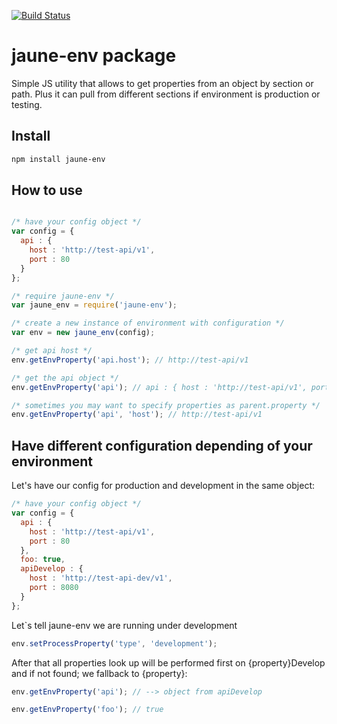 [![Build Status](https://travis-ci.org/ajuste/jaune-env.svg?branch=master)](https://travis-ci.org/ajuste/koa-track)

# jaune-env package

Simple JS utility that allows to get properties from an object by section or path. Plus it can pull from different sections if environment is production or testing.

## Install

```sh
npm install jaune-env
```

## How to use

```js

/* have your config object */
var config = {
  api : {
    host : 'http://test-api/v1',
    port : 80
  }
};

/* require jaune-env */
var jaune_env = require('jaune-env');

/* create a new instance of environment with configuration */
var env = new jaune_env(config);

/* get api host */
env.getEnvProperty('api.host'); // http://test-api/v1

/* get the api object */
env.getEnvProperty('api'); // api : { host : 'http://test-api/v1', port : 80 }

/* sometimes you may want to specify properties as parent.property */
env.getEnvProperty('api', 'host'); // http://test-api/v1

```

## Have different configuration depending of your environment

Let's have our config for production and development in the same object:

```js
/* have your config object */
var config = {
  api : {
    host : 'http://test-api/v1',
    port : 80
  },
  foo: true,
  apiDevelop : {
    host : 'http://test-api-dev/v1',
    port : 8080
  }
};
```

Let`s tell jaune-env we are running under development

```js
env.setProcessProperty('type', 'development');
```

After that all properties look up will be performed first on {property}Develop and if not found; we fallback to {property}:

```js
env.getEnvProperty('api'); // --> object from apiDevelop

env.getEnvProperty('foo'); // true
```
